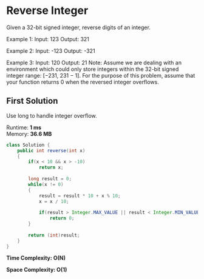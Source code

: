 # Reverse Integer

Given a 32-bit signed integer, reverse digits of an integer.

Example 1:
Input: 123
Output: 321

Example 2:
Input: -123
Output: -321

Example 3:
Input: 120
Output: 21
Note:
Assume we are dealing with an environment which could only store integers within the 32-bit signed integer range: [−231,  231 − 1]. For the purpose of this problem, assume that your function returns 0 when the reversed integer overflows.

## First Solution
Use long to handle integer overflow.

Runtime: **1 ms**  
Memory: **36.6 MB**

```java
class Solution {
    public int reverse(int x) 
    {
        if(x < 10 && x > -10)
            return x;
        
        long result = 0;
        while(x != 0)
        {
            result = result * 10 + x % 10;
            x = x / 10;
            
            if(result > Integer.MAX_VALUE || result < Integer.MIN_VALUE)
                return 0;
        }
        
        return (int)result;
    }
}
```

**Time Complexity: O(N)**

**Space Complexity: O(1)**
